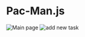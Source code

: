 # Pac-Man.js

![Main page](https://imgur.com/m3EMlc3.png)
![add new task ](https://imgur.com/u8ouyUX.png)
